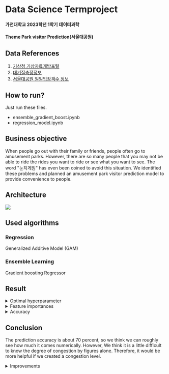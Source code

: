 # Data Science Termproject
#### 가천대학교 2023학년 1학기 데이터과학 
#### Theme Park visitor Prediction(서울대공원)

## Data References
1. [기상청 기상자료개방포털](https://data.kma.go.kr/data/rmt/rmtList.do?code=420&pgmNo=572)
2. [대기질측정정보](https://data.gg.go.kr/portal/data/service/selectServicePage.do?page=1&rows=10&sortColumn=&sortDirection=&infId=GE0DUHTX3VX0GL4R0LUS26448884&infSeq=1&order=)
3. [서울대공원 일일입장객수 정보](http://data.seoul.go.kr/dataList/OA-15386/F/1/datasetView.do)

## How to run?
Just run these files.
* ensemble_gradient_boost.ipynb
* regression_model.ipynb

## Business objective
When people go out with their family or friends, people often go to amusement parks. However, there are so many people that you may not be able to ride the rides you want to ride or see what you want to see. The word "눈치게임" has even been coined to avoid this situation. We identified these problems and planned an amusement park visitor prediction model to provide convenience to people.


## Architecture
![](https://github.com/wooing1084/DataScienceTermProject/blob/main/imgs/architecture_overall.png?raw=true)

## Used algorithms

### Regression
Generalized Additive Model (GAM)
### Ensemble Learning
Gradient boosting Regressor

## Result
<details>
 <summary> Optimal hyperparameter </summary>
 n_estimators : 200, max_depth : 3, learning_rate : 0.1
 </details>


<details>
 <summary> Feature importances </summary>
 <img class="fit-picture" src="https://github.com/wooing1084/DataScienceTermProject/assets/32007781/8bf2be4b-54dd-44be-95ac-edef77eee974">
 
 </details>
 
<details>
 <summary> Accuracy </summary>
 <img class="fit-picture" src="https://github.com/wooing1084/DataScienceTermProject/blob/main/imgs/Ensemble_accuracy.png?raw=true">
 
 </details>

## Conclusion
The prediction accuracy is about 70 percent, so we think we can roughly see how much it comes numerically. However, We think it is a little difficult to know the degree of congestion by figures alone. Therefore, it would be more helpful if we created a congestion level.
<details>
<summary>Improvements</summary>
There were some improvements to be made while carrying out this project. Most of these were data set issues, including.
1.	In the past, many people visited Seoul Grand Park, but the number of visitors decreased over time. This phenomenon has led to a data imbalance.
  

2.	It does not properly reflect the expected days of many visitors, such as holidays and Children's Day. Although the day of year value was added to reflect this, it was not accurately reflected.
 

3.	No visitor data has been collected after the pendemic. The official Endemic Declaration has only been issued relatively recently. Therefore, the most recent trend was not reflected.


4.	Information about the park or surrounding events was not reflected. In the case of large parks, the number of visitors varies greatly depending on the event, but data could not be collected.

</details>
